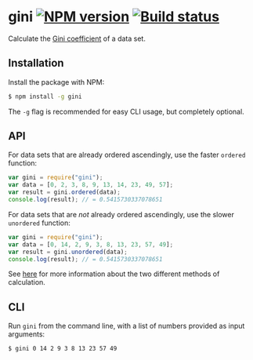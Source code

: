 # gini [![NPM version](http://img.shields.io/npm/v/gini.svg?style=flat-square)](https://www.npmjs.org/package/gini) [![Build status](http://img.shields.io/travis/ssilab/gini.svg?style=flat-square)](https://travis-ci.org/ssilab/gini)

Calculate the [Gini coefficient](http://en.wikipedia.org/wiki/Gini_coefficient) of a data set.

## Installation

Install the package with NPM:

```bash
$ npm install -g gini
```

The `-g` flag is recommended for easy CLI usage, but completely optional.

## API

For data sets that are already ordered ascendingly, use the faster `ordered` function:

```javascript
var gini = require("gini");
var data = [0, 2, 3, 8, 9, 13, 14, 23, 49, 57];
var result = gini.ordered(data);
console.log(result); // = 0.5415730337078651
```

For data sets that are *not* already ordered ascendingly, use the slower `unordered` function:

```javascript
var gini = require("gini");
var data = [0, 14, 2, 9, 3, 8, 13, 23, 57, 49];
var result = gini.unordered(data);
console.log(result); // = 0.5415730337078651
```

See [here](http://mathworld.wolfram.com/GiniCoefficient.html) for more information about the two different methods of calculation.

## CLI

Run `gini` from the command line, with a list of numbers provided as input arguments:

```bash
$ gini 0 14 2 9 3 8 13 23 57 49
```
